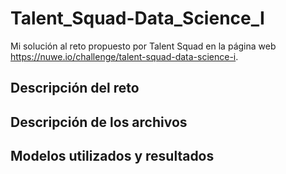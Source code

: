 # Talent_Squad-Data_Science_I

Mi solución al reto propuesto por Talent Squad en la página web https://nuwe.io/challenge/talent-squad-data-science-i.

## Descripción del reto

## Descripción de los archivos

## Modelos utilizados y resultados
